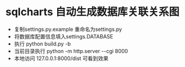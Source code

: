 # sqlcharts 自动生成数据库关联关系图

- 复制settings.py.example 重命名为settings.py
- 将数据库配置信息填入settings.DATABASE
- 执行 python build.py -b
- 当前目录执行 python -m http.server --cgi 8000
- 本地访问 127.0.0.1:8000/dist 可看到效果

